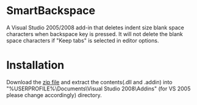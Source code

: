 SmartBackspace
==============

A Visual Studio 2005/2008 add-in that deletes indent size blank space characters when backspace key is pressed. It will not delete the blank space characters if "Keep tabs" is selected in editor options.

Installation
============
Download the [zip file](bit.ly/WQAJor) and extract the contents(.dll and .addin) into "%USERPROFILE%\Documents\Visual Studio 2008\Addins" (for VS 2005 please change accordingly) directory.
